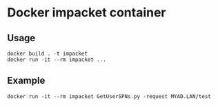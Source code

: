 # Docker impacket container

## Usage 

```
docker build . -t impacket
docker run -it --rm impacket ...
```


## Example 

```
docker run -it --rm impacket GetUserSPNs.py -request MYAD.LAN/test
```
